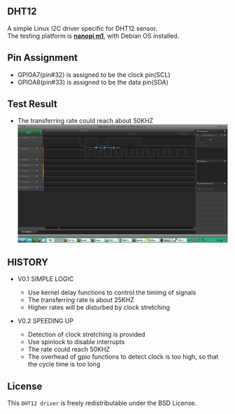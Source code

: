 ## DHT12
A simple Linux I2C driver specific for DHT12 sensor.<br>
The testing platform is **[nanopi m1](http://wiki.friendlyarm.com/wiki/index.php/NanoPi_M1)**,
with Debian OS installed.<br>

## Pin Assignment
- GPIOA7(pin#32) is assigned to be the clock pin(SCL)
- GPIOA8(pin#33) is assigned to be the data pin(SDA)

## Test Result
- The transferring rate could reach about 50KHZ
![](https://github.com/jarvis1984/DHT12/blob/master/2017-02-26-210826_1600x900_scrot.png)

## HISTORY
- V0.1 SIMPLE LOGIC
  - Use kernel delay functions to control the timimg of signals
  - The transferring rate is about 25KHZ
  - Higher rates will be disturbed by clock stretching

- V0.2 SPEEDING UP
  - Detection of clock stretching is provided
  - Use spinlock to disable interrupts
  - The rate could reach 50KHZ
  - The overhead of gpio functions to detect clock is too high,
    so that the cycle time is too long

## License
This `DHT12 driver` is freely redistributable under the BSD License.
